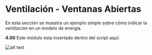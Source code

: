 # Ventilación - Ventanas Abiertas

En esta sección se muestra un ejemplo simple sobre cómo indicar la ventilación en un modelo de energía.

**4.00** Este módulo esta insertado dentro del script aquí:

![alt text](https://user-images.githubusercontent.com/44324576/52432381-96222c00-2b0a-11e9-9107-22d6dc01e8b9.png)

